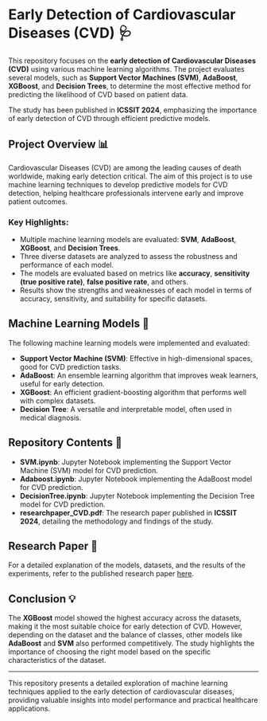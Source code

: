 # **Early Detection of Cardiovascular Diseases (CVD)** 🩺

This repository focuses on the **early detection of Cardiovascular Diseases (CVD)** using various machine learning algorithms. The project evaluates several models, such as **Support Vector Machines (SVM)**, **AdaBoost**, **XGBoost**, and **Decision Trees**, to determine the most effective method for predicting the likelihood of CVD based on patient data.

The study has been published in **ICSSIT 2024**, emphasizing the importance of early detection of CVD through efficient predictive models.

## **Project Overview** 📊

Cardiovascular Diseases (CVD) are among the leading causes of death worldwide, making early detection critical. The aim of this project is to use machine learning techniques to develop predictive models for CVD detection, helping healthcare professionals intervene early and improve patient outcomes.

### **Key Highlights:**
- Multiple machine learning models are evaluated: **SVM**, **AdaBoost**, **XGBoost**, and **Decision Trees**.
- Three diverse datasets are analyzed to assess the robustness and performance of each model.
- The models are evaluated based on metrics like **accuracy**, **sensitivity (true positive rate)**, **false positive rate**, and others.
- Results show the strengths and weaknesses of each model in terms of accuracy, sensitivity, and suitability for specific datasets.

## **Machine Learning Models** 🔧
The following machine learning models were implemented and evaluated:

- **Support Vector Machine (SVM)**: Effective in high-dimensional spaces, good for CVD prediction tasks.
- **AdaBoost**: An ensemble learning algorithm that improves weak learners, useful for early detection.
- **XGBoost**: An efficient gradient-boosting algorithm that performs well with complex datasets.
- **Decision Tree**: A versatile and interpretable model, often used in medical diagnosis.

## **Repository Contents** 📂
- **SVM.ipynb**: Jupyter Notebook implementing the Support Vector Machine (SVM) model for CVD prediction.
- **Adaboost.ipynb**: Jupyter Notebook implementing the AdaBoost model for CVD prediction.
- **DecisionTree.ipynb**: Jupyter Notebook implementing the Decision Tree model for CVD prediction.
- **researchpaper_CVD.pdf**: The research paper published in **ICSSIT 2024**, detailing the methodology and findings of the study.

## **Research Paper** 📜
For a detailed explanation of the models, datasets, and the results of the experiments, refer to the published research paper [here](researchpaper_CVD.pdf).

## **Conclusion** 💡
The **XGBoost** model showed the highest accuracy across the datasets, making it the most suitable choice for early detection of CVD. However, depending on the dataset and the balance of classes, other models like **AdaBoost** and **SVM** also performed competitively. The study highlights the importance of choosing the right model based on the specific characteristics of the dataset.

---

This repository presents a detailed exploration of machine learning techniques applied to the early detection of cardiovascular diseases, providing valuable insights into model performance and practical healthcare applications.
